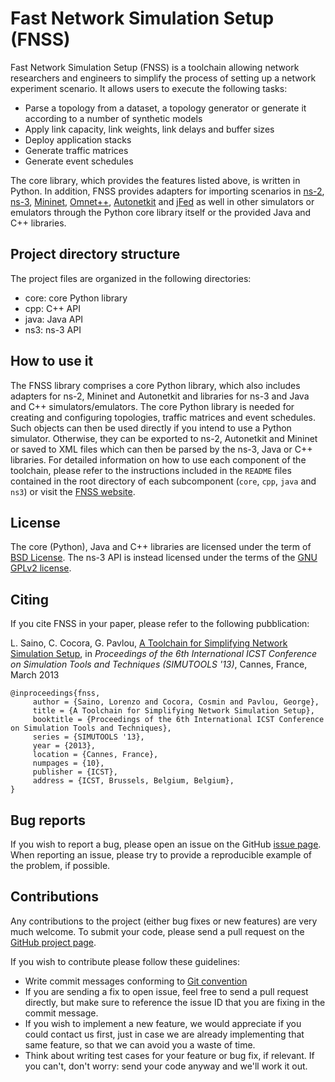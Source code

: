 # Fast Network Simulation Setup (FNSS)
Fast Network Simulation Setup (FNSS) is a toolchain allowing network researchers and engineers to simplify the process of setting up a network experiment scenario. It allows users to execute the following tasks:

* Parse a topology from a dataset, a topology generator or generate it according to a number of synthetic models
* Apply link capacity, link weights, link delays and buffer sizes
* Deploy application stacks
* Generate traffic matrices
* Generate event schedules

The core library, which provides the features listed above, is written in Python. In addition, FNSS provides adapters for importing scenarios in [ns-2](http://www.isi.edu/nsnam/ns/), [ns-3](http://www.nsnam.org/), [Mininet](http://www.mininet.org/), [Omnet++](http://www.omnetpp.org/), [Autonetkit](http://www.autonetkit.org/) and [jFed](http://jfed.iminds.be/) as well in other simulators or emulators through the Python core library itself or the provided Java and C++ libraries.

## Project directory structure
The project files are organized in the following directories:

* core: core Python library
* cpp: C++ API
* java: Java API
* ns3: ns-3 API

## How to use it
The FNSS library comprises a core Python library, which also includes adapters for ns-2, Mininet and Autonetkit and libraries for ns-3 and Java and C++ simulators/emulators.
The core Python library is needed for creating and configuring topologies, traffic matrices and event schedules. Such objects can then be used directly if you intend to use a Python simulator. Otherwise, they can be exported to ns-2, Autonetkit and Mininet or saved to XML files which can then be parsed by the ns-3, Java or C++ libraries.
For detailed information on how to use each component of the toolchain, please refer to the instructions included in the `README` files contained in the root directory of each subcomponent (`core`, `cpp`, `java` and `ns3`) or visit the [FNSS website](http://fnss.github.io).

## License
The core (Python), Java and C++ libraries are licensed under the term of [BSD License](http://en.wikipedia.org/wiki/BSD_licenses). The ns-3 API is instead licensed under the terms of the [GNU GPLv2 license](http://www.gnu.org/licenses/gpl-2.0.html).

## Citing
If you cite FNSS in your paper, please refer to the following pubblication:

L. Saino, C. Cocora, G. Pavlou, [A Toolchain for Simplifying Network Simulation Setup](http://www.ee.ucl.ac.uk/~lsaino/publications/fnss-simutools13.pdf), in *Proceedings of the 6th International ICST Conference on Simulation Tools and Techniques (SIMUTOOLS '13)*, Cannes, France, March 2013

    @inproceedings{fnss,
         author = {Saino, Lorenzo and Cocora, Cosmin and Pavlou, George},
         title = {A Toolchain for Simplifying Network Simulation Setup},
         booktitle = {Proceedings of the 6th International ICST Conference on Simulation Tools and Techniques},
         series = {SIMUTOOLS '13},
         year = {2013},
         location = {Cannes, France},
         numpages = {10},
         publisher = {ICST},
         address = {ICST, Brussels, Belgium, Belgium},
    }

## Bug reports
If you wish to report a bug, please open an issue on the GitHub [issue page](https://github.com/fnss/fnss/issues/). 
When reporting an issue, please try to provide a reproducible example of the problem, if possible.

## Contributions
Any contributions to the project (either bug fixes or new features) are very much welcome. To submit your code, please send a pull request on the [GitHub project page](https://github.com/fnss/fnss/).

If you wish to contribute please follow these guidelines:

 * Write commit messages conforming to [Git convention](http://365git.tumblr.com/post/3308646748/writing-git-commit-messages)
 * If you are sending a fix to open issue, feel free to send a pull request directly,
   but make sure to reference the issue ID that you are fixing in the commit message.
 * If you wish to implement a new feature, we would appreciate if you could contact us first, 
   just in case we are already implementing that same feature, so that we can avoid you a waste of time.
 * Think about writing test cases for your feature or bug fix, if relevant.
   If you can't, don't worry: send your code anyway and we'll work it out.

